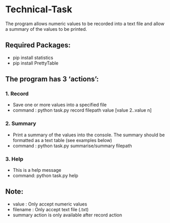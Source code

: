# Technical-Task
The program allows numeric values to be recorded into a text file and allow a summary of the values to be printed.

## Required Packages:
* pip install statistics
* pip install PrettyTable

## The program has 3 ‘actions’:
### 1. Record
* Save one or more values into a specified file
* command : python task.py record filepath value [value 2..value n]

### 2. Summary
* Print a summary of the values into the console. The summary should be formatted as a text table (see examples below)
* command : python task.py summarise/summary filepath

### 3. Help
* This is a help message
* command: python task.py help

## Note:
* value : Only accept numeric values
* filename : Only accept text file (.txt)
* summary action is only available after record action
